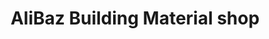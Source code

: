 ---
title: "AliBaz Building Material shop"
url: /kailahun/alibaz-building-material-shop/
shop: Eisenwaren
---
